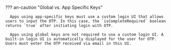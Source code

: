??? an-caution "Global vs. App Specific Keys"

      Apps using app-specific keys must use a custom login UI that allows users to input the OTP. In this case, the `isCompleteRequired` boolean returns `true` after initiating login with OTP.

      Apps using global keys are not required to use a custom login UI. A built-in login UI is automatically displayed for the user for OTP. Users must enter the OTP received via email in this UI.